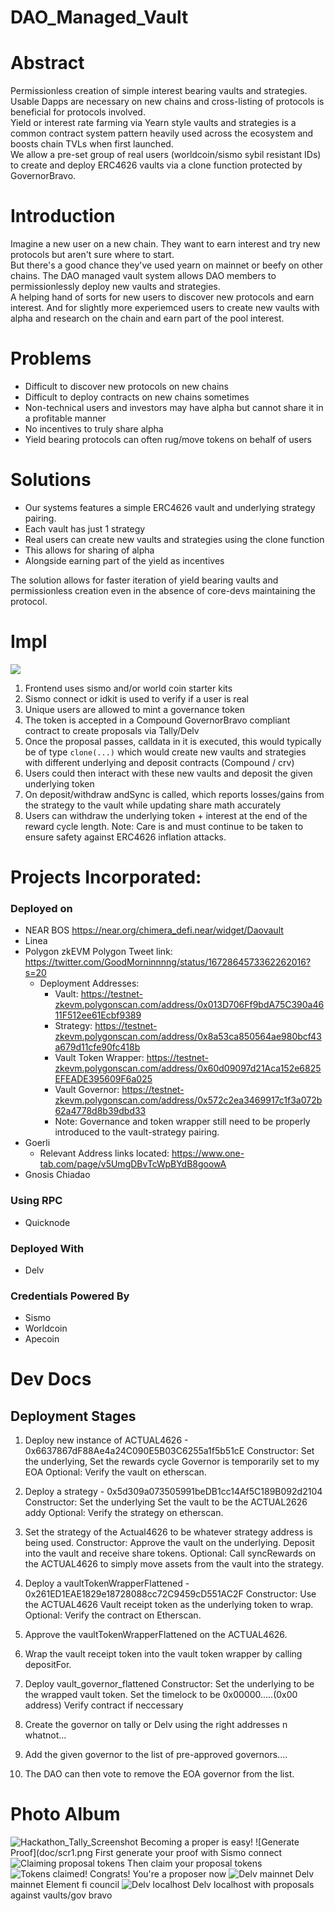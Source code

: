 # DAO_Managed_Vault

# Abstract

Permissionless creation of simple interest bearing vaults and strategies.  
Usable Dapps are necessary on new chains and cross-listing of protocols is beneficial for protocols involved.  
Yield or interest rate farming via Yearn style vaults and strategies is a common contract system pattern heavily used across the ecosystem and boosts chain TVLs when first launched.  
We allow a pre-set group of real users (worldcoin/sismo sybil resistant IDs) to create and deploy ERC4626 vaults via a clone function protected by GovernorBravo.  

# Introduction 

Imagine a new user on a new chain.  They want to earn interest and try new protocols but aren't sure where to start.  
But there's a good chance they've used yearn on mainnet or beefy on other chains. 
The DAO managed vault system allows DAO members to permissionlessly deploy new vaults and strategies.  
A helping hand of sorts for new users to discover new protocols and earn interest. 
And for slightly more experiemced users to create new vaults with alpha and research on the chain and earn part of the pool interest.   

# Problems
- Difficult to discover new protocols on new chains
- Difficult to deploy contracts on new chains sometimes
- Non-technical users and investors may have alpha but cannot share it in a profitable manner
- No incentives to truly share alpha
- Yield bearing protocols can often rug/move tokens on behalf of users

# Solutions

- Our systems features a simple ERC4626 vault and underlying strategy pairing.
- Each vault has just 1 strategy
- Real users can create new vaults and strategies using the clone function
- This allows for sharing of alpha
- Alongside earning part of the yield as incentives

The solution allows for faster iteration of yield bearing vaults and permissionless creation even in the absence of core-devs maintaining the protocol. 

# Impl

![](daoframework.drawio.png)

1. Frontend uses sismo and/or world coin starter kits
2. Sismo connect or idkit is used to verify if a user is real
3. Unique users are allowed to mint a governance token
4. The token is accepted in a Compound GovernorBravo compliant contract to create proposals via Tally/Delv
5. Once the proposal passes, calldata in it is executed, this would typically be of type `clone(...)` which would create new vaults and strategies with different underlying and deposit contracts (Compound / crv)
6. Users could then interact with these new vaults and deposit the given underlying token
7. On deposit/withdraw andSync is called, which reports losses/gains from the strategy to the vault while updating share math accurately
8. Users can withdraw the underlying token + interest at the end of the reward cycle length.
Note: Care is and must continue to be taken to ensure safety against ERC4626 inflation attacks.

# Projects Incorporated:
### Deployed on
- NEAR BOS https://near.org/chimera_defi.near/widget/Daovault
- Linea
- Polygon zkEVM
	Polygon Tweet link: https://twitter.com/GoodMorninnnng/status/1672864573362262016?s=20
   - Deployment Addresses:
		- Vault: https://testnet-zkevm.polygonscan.com/address/0x013D706Ff9bdA75C390a4611F512ee61Ecbf9389
  		- Strategy: https://testnet-zkevm.polygonscan.com/address/0x8a53ca850564ae980bcf43a679d11cfe90fc418b
  		- Vault Token Wrapper: https://testnet-zkevm.polygonscan.com/address/0x60d09097d21Aca152e6825EFEADE395609F6a025
		- Vault Governor: https://testnet-zkevm.polygonscan.com/address/0x572c2ea3469917c1f3a072b62a4778d8b39dbd33
		- Note: Governance and token wrapper still need to be properly introduced to the vault-strategy pairing.
- Goerli
  - Relevant Address links located: https://www.one-tab.com/page/v5UmgDBvTcWpBYdB8goowA
- Gnosis Chiadao

### Using RPC
- Quicknode

### Deployed With
- Delv

### Credentials Powered By
- Sismo
- Worldcoin
- Apecoin

# Dev Docs
## Deployment Stages
1. Deploy new instance of ACTUAL4626 - 0x6637867dF88Ae4a24C090E5B03C6255a1f5b51cE
   	  Constructor:
	     Set the underlying, Set the rewards cycle
	     Governor is temporarily set to my EOA
Optional: Verify the vault on etherscan.

2. Deploy a strategy - 0x5d309a073505991beDB1cc14Af5C189B092d2104
	  Constructor:
	   Set the underlying
	   Set the vault to be the ACTUAL2626 addy
Optional: Verify the strategy on etherscan.

3. Set the strategy of the Actual4626 to be whatever strategy address is being used.
     Constructor:
      Approve the vault on the underlying.
      Deposit into the vault and receive share tokens.
Optional: Call syncRewards on the ACTUAL4626 to simply move assets from the vault into the strategy.

4. Deploy a vaultTokenWrapperFlattened - 0x261ED1EAE1829e18728088cc72C9459cD551AC2F
	Constructor:
	 Use the ACTUAL4626 Vault receipt token as the underlying token to wrap.
Optional: Verify the contract on Etherscan.

5. Approve the vaultTokenWrapperFlattened on the ACTUAL4626.
   
6. Wrap the vault receipt token into the vault token wrapper by calling depositFor.

7. Deploy vault_governor_flattened 
	Constructor:
	 Set the underlying to be the wrapped vault token.
	 Set the timelock to be 0x00000.....(0x00 address)
  Verify contract if neccessary 

8. Create the governor on tally or Delv using the right addresses n whatnot...
9. Add the given governor to the list of pre-approved governors....
10. The DAO can then vote to remove the EOA governor from the list.

# Photo Album
![Hackathon_Tally_Screenshot](https://github.com/Laser420/DAO_Managed_Vault/assets/38286334/e6f2505a-252e-4389-b027-58dca36558de)
Becoming a proper is easy!
![Generate Proof](doc/scr1.png
First generate your proof with Sismo connect
![Claiming proposal tokens](doc/scr3.png)
Then claim your proposal tokens
![Tokens claimed!](doc/scr2.png)
Congrats! You're a proposer now
![Delv mainnet](doc/delv_elfi_remote.png)
Delv mainnet Element fi council
![Delv localhost](doc/Delv_local.png)
Delv localhost with proposals against vaults/gov bravo
